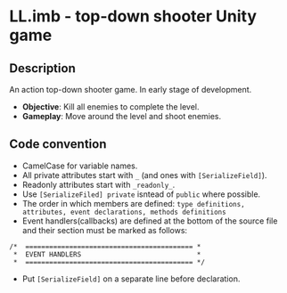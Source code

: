 # LL.imb - top-down shooter Unity game

## Description

An action top-down shooter game. In early stage of development.

- **Objective**: Kill all enemies to complete the level.
- **Gameplay**: Move around the level and shoot enemies.

## Code convention

* CamelCase for variable names.
* All private attributes start with `_` (and ones with `[SerializeField]`).
* Readonly attributes start with `_readonly_`.
* Use `[SerializeFiled] private` isntead of `public` where possible.
* The order in which members are defined: `type definitions, attributes, event declarations, methods definitions`
* Event handlers(callbacks) are defined at the bottom of the source file and their section must be marked as follows:
```
/*  ========================================== *
 *  EVENT HANDLERS                             *
 *  ========================================== */
```
* Put `[SerializeField]` on a separate line before declaration.
